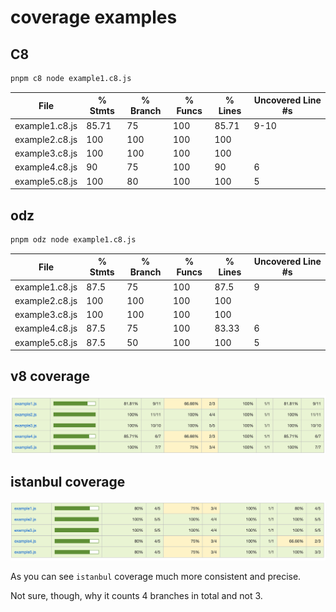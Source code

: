 # coverage examples

## C8

```sh
pnpm c8 node example1.c8.js
```

| File           | % Stmts | % Branch | % Funcs | % Lines | Uncovered Line #s |
| -------------- | ------- | -------- | ------- | ------- | ----------------- |
| example1.c8.js | 85.71   | 75       | 100     | 85.71   | 9-10              |
| example2.c8.js | 100     | 100      | 100     | 100     |
| example3.c8.js | 100     | 100      | 100     | 100     |
| example4.c8.js | 90      | 75       | 100     | 90      | 6                 |
| example5.c8.js | 100     | 80       | 100     | 100     | 5                 |

## odz

```sh
pnpm odz node example1.c8.js
```

| File           | % Stmts | % Branch | % Funcs | % Lines | Uncovered Line #s |
| -------------- | ------- | -------- | ------- | ------- | ----------------- |
| example1.c8.js | 87.5    | 75       | 100     | 87.5    | 9                 |
| example2.c8.js | 100     | 100      | 100     | 100     |
| example3.c8.js | 100     | 100      | 100     | 100     |
| example4.c8.js | 87.5    | 75       | 100     | 83.33   | 6                 |
| example5.c8.js | 87.5    | 50       | 100     | 100     | 5                 |

## v8 coverage

![](./v8.png)

## istanbul coverage

![](./istanbul.png)

As you can see `istanbul` coverage much more consistent and precise.

Not sure, though, why it counts 4 branches in total and not 3.
